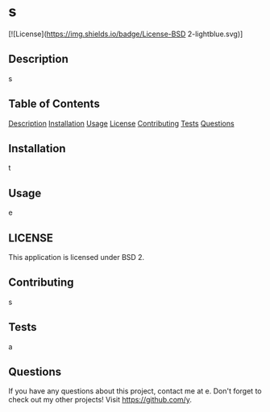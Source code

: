 # s  


   [![License](https://img.shields.io/badge/License-BSD 2-lightblue.svg)]

  
## Description

s

## Table of Contents

[Description](#description)
[Installation](#installation)
[Usage](#usage)
   [License](#license)
[Contributing](#contributing)
[Tests](#tests)
[Questions](#questions)

## Installation

t

## Usage

e


  ## LICENSE

 This application is licensed under BSD 2.
 

## Contributing

s

## Tests

a

## Questions

If you have any questions about this project, contact me at e.
Don't forget to check out my other projects! Visit https://github.com/y.
